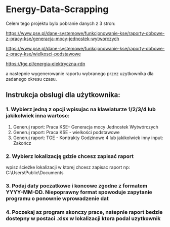 # Energy-Data-Scrapping

Celem tego projektu bylo pobranie danych z 3 stron:

https://www.pse.pl/dane-systemowe/funkcjonowanie-kse/raporty-dobowe-z-pracy-kse/generacja-mocy-jednostek-wytworczych

https://www.pse.pl/dane-systemowe/funkcjonowanie-kse/raporty-dobowe-z-pracy-kse/wielkosci-podstawowe

https://tge.pl/energia-elektryczna-rdn

a nastepnie wygenerowanie raportu wybranego przez uzytkownika dla zadanego okresu czasu.

## Instrukcja obslugi dla użytkownika:

### 1. Wybierz jedną z opcji wpisujac na klawiaturze 1/2/3/4 lub jakikolwiek inna wartosc:
1. Generuj raport: Praca KSE- Generacja mocy Jednostek Wytwórczych
2. Generuj raport: Praca KSE - wielkości podstawowe
3. Generuj raport: TGE - Kontrakty Godzinowe
4 lub jakikolwiek inny input: Zakończ

### 2. Wybierz lokalizację gdzie chcesz zapisać raport
wpisz ścieżke lokalizacji w ktorej chcesz zapisac raport np: C:\Users\Public\Documents

### 3. Podaj daty poczatkowe i koncowe zgodne z formatem YYYY-MM-DD. Niepoprawny format spowoduje zapytanie programu o ponownie wprowadzenie dat

### 4. Poczekaj az program skonczy prace, natepnie raport bedzie dostepny w postaci .xlsx w lokalizacji ktora podal uzytkownik
